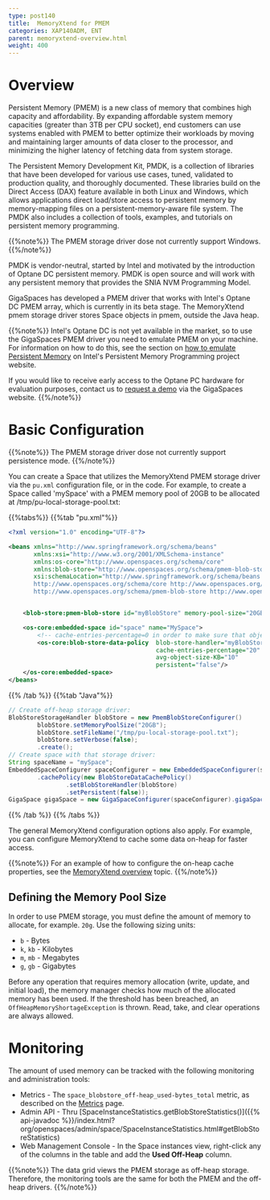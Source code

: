 ```yaml
---
type: post140
title:  MemoryXtend for PMEM
categories: XAP140ADM, ENT
parent: memoryxtend-overview.html
weight: 400
---
```



# Overview

Persistent Memory (PMEM) is a new class of memory that combines high capacity and affordability. By expanding affordable system memory capacities (greater than 3TB per CPU socket), end customers can use systems enabled with PMEM to better optimize their workloads by moving and maintaining larger amounts of data closer to the processor, and minimizing the higher latency of fetching data from system storage.

The Persistent Memory Development Kit, PMDK, is a collection of libraries that have been developed for various use cases, tuned, validated to production quality, and thoroughly documented. These libraries build on the Direct Access (DAX) feature available in both Linux and Windows, which allows applications direct load/store access to persistent memory by memory-mapping files on a persistent-memory-aware file system. The PMDK also includes a collection of tools, examples, and tutorials on persistent memory programming.

{{%note%}}
The PMEM storage driver dose not currently support Windows.
{{%/note%}}

PMDK is vendor-neutral, started by Intel and motivated by the introduction of Optane DC persistent memory. PMDK is open source and will work with any persistent memory that provides the SNIA NVM Programming Model.

GigaSpaces has developed a PMEM driver that works with Intel's Optane DC PMEM array, which is currently in its beta stage. The MemoryXtend pmem storage driver stores Space objects in pmem, outside the Java heap.

{{%note%}}
Intel's Optane DC is not yet available in the market, so to use the GigaSpaces PMEM driver you need to emulate PMEM on your machine. For information on how to do this, see the section on [how to emulate Persistent Memory]( https://pmem.io/2016/02/22/pm-emulation.html) on Intel's Persistent Memory Programming project website.

If you would like to receive early access to the Optane PC hardware for evaluation purposes, contact us to [request a demo](https://www.gigaspaces.com/request-demo) via the GigaSpaces website.
{{%/note%}}

# Basic Configuration

{{%note%}}
The PMEM storage driver dose not currently support persistence mode.
{{%/note%}}

You can create a Space that utilizes the MemoryXtend PMEM storage driver via the `pu.xml` configuration file, or in the code. For example, to create a Space called 'mySpace' with a PMEM memory pool of 20GB to be allocated at /tmp/pu-local-storage-pool.txt:

{{%tabs%}}
{{%tab "pu.xml"%}}

```xml
<?xml version="1.0" encoding="UTF-8"?>

<beans xmlns="http://www.springframework.org/schema/beans"
       xmlns:xsi="http://www.w3.org/2001/XMLSchema-instance"
       xmlns:os-core="http://www.openspaces.org/schema/core"
       xmlns:blob-store="http://www.openspaces.org/schema/pmem-blob-store"
       xsi:schemaLocation="http://www.springframework.org/schema/beans http://www.springframework.org/schema/beans/spring-beans-4.3.xsd
       http://www.openspaces.org/schema/core http://www.openspaces.org/schema/14.0/core/openspaces-core.xsd
       http://www.openspaces.org/schema/pmem-blob-store http://www.openspaces.org/schema/14.0/pmem-blob-store/openspaces-pmem-blob-store.xsd">


    <blob-store:pmem-blob-store id="myBlobStore" memory-pool-size="20GB" file-name="/tmp/pu-local-storage-pool.txt"/>

    <os-core:embedded-space id="space" name="MySpace">
        <!-- cache-entries-percentage=0 in order to make sure that objects are written to the ssd-->
        <os-core:blob-store-data-policy  blob-store-handler="myBlobStore"
                                         cache-entries-percentage="20"
                                         avg-object-size-KB="10"
                                         persistent="false"/>
    </os-core:embedded-space>
</beans>
```
{{% /tab %}}
{{%tab "Java"%}}

```java
// Create off-heap storage driver:
BlobStoreStorageHandler blobStore = new PmemBlobStoreConfigurer()
        blobStore.setMemoryPoolSize("20GB");
        blobStore.setFileName("/tmp/pu-local-storage-pool.txt");
        blobStore.setVerbose(false);
        .create();
// Create space with that storage driver:
String spaceName = "mySpace";
EmbeddedSpaceConfigurer spaceConfigurer = new EmbeddedSpaceConfigurer(spaceName)
        .cachePolicy(new BlobStoreDataCachePolicy()
                .setBlobStoreHandler(blobStore)
                .setPersistent(false));
GigaSpace gigaSpace = new GigaSpaceConfigurer(spaceConfigurer).gigaSpace();
```

{{% /tab %}}
{{% /tabs %}}

The general MemoryXtend configuration options also apply. For example, you can configure MemoryXtend to cache some data on-heap for faster access.

{{%note%}}
For an example of how to configure the on-heap cache properties, see the [MemoryXtend overview](./memoryxtend-overview.html#on-heap-cache) topic.
{{%/note%}}

## Defining the Memory Pool Size

In order to use PMEM storage, you must define the amount of memory to allocate, for example. `20g`. Use the following sizing units:

* `b` - Bytes
* `k`, `kb` - Kilobytes
* `m`, `mb` - Megabytes
* `g`, `gb` - Gigabytes

Before any operation that requires memory allocation (write, update, and initial load), the memory manager checks how much of the allocated memory has been used. If the threshold has been breached, an `OffHeapMemoryShortageException` is thrown. Read, take, and clear operations are always allowed.

# Monitoring

The amount of used memory can be tracked with the following monitoring and administration tools:

* Metrics - The `space_blobstore_off-heap_used-bytes_total` metric, as described on the [Metrics](./metrics-bundled.html#blobstore-operations) page.
* Admin API - Thru [SpaceInstanceStatistics.getBlobStoreStatistics()]({{% api-javadoc %}}/index.html?org/openspaces/admin/space/SpaceInstanceStatistics.html#getBlobStoreStatistics)
* Web Management Console - In the Space instances view, right-click any of the columns in the table and add the **Used Off-Heap** column.

{{%note%}}
The data grid views the PMEM storage as off-heap storage. Therefore, the monitoring tools are the same for both the PMEM and the off-heap drivers.
{{%/note%}}

